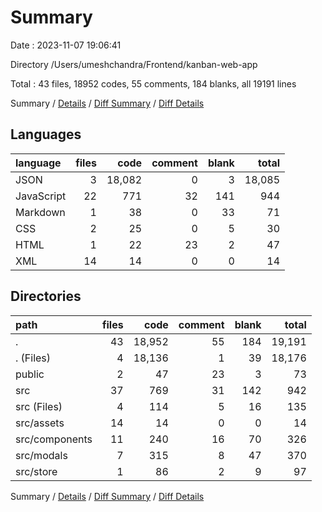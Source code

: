 # Summary

Date : 2023-11-07 19:06:41

Directory /Users/umeshchandra/Frontend/kanban-web-app

Total : 43 files,  18952 codes, 55 comments, 184 blanks, all 19191 lines

Summary / [Details](details.md) / [Diff Summary](diff.md) / [Diff Details](diff-details.md)

## Languages
| language | files | code | comment | blank | total |
| :--- | ---: | ---: | ---: | ---: | ---: |
| JSON | 3 | 18,082 | 0 | 3 | 18,085 |
| JavaScript | 22 | 771 | 32 | 141 | 944 |
| Markdown | 1 | 38 | 0 | 33 | 71 |
| CSS | 2 | 25 | 0 | 5 | 30 |
| HTML | 1 | 22 | 23 | 2 | 47 |
| XML | 14 | 14 | 0 | 0 | 14 |

## Directories
| path | files | code | comment | blank | total |
| :--- | ---: | ---: | ---: | ---: | ---: |
| . | 43 | 18,952 | 55 | 184 | 19,191 |
| . (Files) | 4 | 18,136 | 1 | 39 | 18,176 |
| public | 2 | 47 | 23 | 3 | 73 |
| src | 37 | 769 | 31 | 142 | 942 |
| src (Files) | 4 | 114 | 5 | 16 | 135 |
| src/assets | 14 | 14 | 0 | 0 | 14 |
| src/components | 11 | 240 | 16 | 70 | 326 |
| src/modals | 7 | 315 | 8 | 47 | 370 |
| src/store | 1 | 86 | 2 | 9 | 97 |

Summary / [Details](details.md) / [Diff Summary](diff.md) / [Diff Details](diff-details.md)